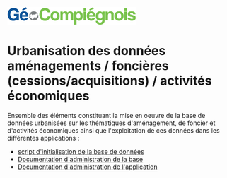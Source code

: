 ![picto](/doc/img/Logo_web-GeoCompiegnois.png)

# Urbanisation des données aménagements / foncières (cessions/acquisitions) / activités économiques

Ensemble des éléments constituant la mise en oeuvre de la base de données urbanisées sur les thématiques d'aménagement, de foncier et d'activités économiques ainsi que l'exploitation de ces données dans les différentes applications :
- [script d'initialisation de la base de données](sql/init_bd_amt_fon_eco.sql) 
- [Documentation d'administration de la base](doc/doc_admin_bd_amt_fon_eco.md)
- [Documentation d'administration de l'application](doc/doc_admin_app_amt_fon_eco.md)
